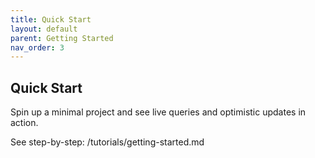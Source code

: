 ```yaml
---
title: Quick Start
layout: default
parent: Getting Started
nav_order: 3
---
```


## Quick Start

Spin up a minimal project and see live queries and optimistic updates in action.

See step-by-step: /tutorials/getting-started.md
